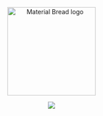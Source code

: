 <p align="center">
    <img width="200" src="https://i.postimg.cc/vTYr2SQy/IMG-4477.png" alt="Material Bread logo">
</p>
<p align=center> <img src=https://komarev.com/ghpvc/?username=villicrow&color=4BB79E&style=flat-square&label=🍃>
